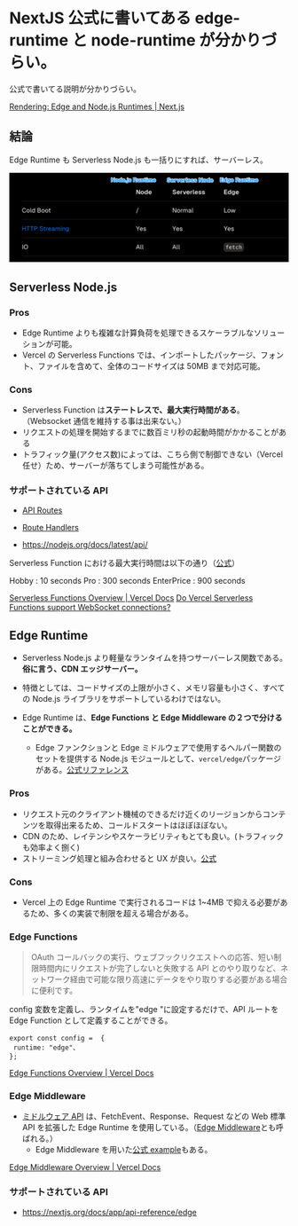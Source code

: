 # NextJS 公式に書いてある edge-runtime と node-runtime が分かりづらい。

公式で書いてる説明が分かりづらい。

[Rendering: Edge and Node.js Runtimes | Next.js](https://nextjs.org/docs/app/building-your-application/rendering/edge-and-nodejs-runtimes)

## 結論

Edge Runtime も Serverless Node.js も一括りにすれば、サーバーレス。

![](assets/20231127111605.png)

## Serverless Node.js

### Pros

- Edge Runtime よりも複雑な計算負荷を処理できるスケーラブルなソリューションが可能。
- Vercel の Serverless Functions では、インポートしたパッケージ、フォント、ファイルを含めて、全体のコードサイズは 50MB まで対応可能。

### Cons

- Serverless Function は**ステートレスで、最大実行時間がある**。（Websocket 通信を維持する事は出来ない。）
- リクエストの処理を開始するまでに数百ミリ秒の起動時間がかかることがある
- トラフィック量(アクセス数)によっては、こちら側で制御できない（Vercel 任せ）ため、サーバーが落ちてしまう可能性がある。

### サポートされている API

- [API Routes](https://nextjs-ja-translation-docs.vercel.app/docs/api-routes/introduction)

- [Route Handlers](https://nextjs.org/docs/app/building-your-application/routing/route-handlers)

- <https://nodejs.org/docs/latest/api/>

Serverless Function における最大実行時間は以下の通り（[公式](https://vercel.com/pricing)）

Hobby : 10 seconds
Pro : 300 seconds
EnterPrice : 900 seconds

[Serverless Functions Overview | Vercel Docs](https://vercel.com/docs/functions/serverless-functions)
[Do Vercel Serverless Functions support WebSocket connections?](https://vercel.com/guides/do-vercel-serverless-functions-support-websocket-connections)

## Edge Runtime

- Serverless Node.js より軽量なランタイムを持つサーバーレス関数である。**俗に言う、CDN エッジサーバー。**

- 特徴としては、コードサイズの上限が小さく、メモリ容量も小さく、すべての Node.js ライブラリをサポートしているわけではない。

- Edge Runtime は、**Edge Functions と Edge Middleware の２つで分けることができる。**
  - Edge ファンクションと Edge ミドルウェアで使用するヘルパー関数のセットを提供する Node.js モジュールとして、`vercel/edge`パッケージがある。[公式リファレンス](https://vercel.com/docs/functions/edge-functions/vercel-edge-package)

### Pros

- リクエスト元のクライアント機械のできるだけ近くのリージョンからコンテンツを取得出来るため、コールドスタートはほぼほぼない。
- CDN のため、レイテンシやスケーラビリティもとても良い。(トラフィックも効率よく捌く)
- ストリーミング処理と組み合わせると UX が良い。[公式](https://vercel.com/blog/gpt-3-app-next-js-vercel-edge-functions#edge-functions-with-streaming)

### Cons

- Vercel 上の Edge Runtime で実行されるコードは 1~4MB で抑える必要があるため、多くの実装で制限を超える場合がある。

### Edge Functions

> OAuth コールバックの実行、ウェブフックリクエストへの応答、短い制限時間内にリクエストが完了しないと失敗する API とのやり取りなど、ネットワーク経由で可能な限り高速にデータをやり取りする必要がある場合に便利です。

config 変数を定義し、ランタイムを"edge "に設定するだけで、API ルートを Edge Function として定義することができる。

```tsx
export const config =  {
 runtime: "edge"、
};
```

[Edge Functions Overview | Vercel Docs](https://vercel.com/docs/functions/edge-functions)

### Edge Middleware

- [ミドルウェア API](https://vercel.com/docs/functions/edge-middleware/middleware-api) は、FetchEvent、Response、Request などの Web 標準 API を拡張した Edge Runtime を使用している。（[Edge Middleware](https://vercel.com/docs/functions/edge-middleware)とも呼ばれる。）
  - Edge Middleware を用いた[公式 example](https://github.com/vercel/examples/tree/main/edge-middleware)もある。

[Edge Middleware Overview | Vercel Docs](https://vercel.com/docs/functions/edge-middleware)

### サポートされている API

- <https://nextjs.org/docs/app/api-reference/edge>
